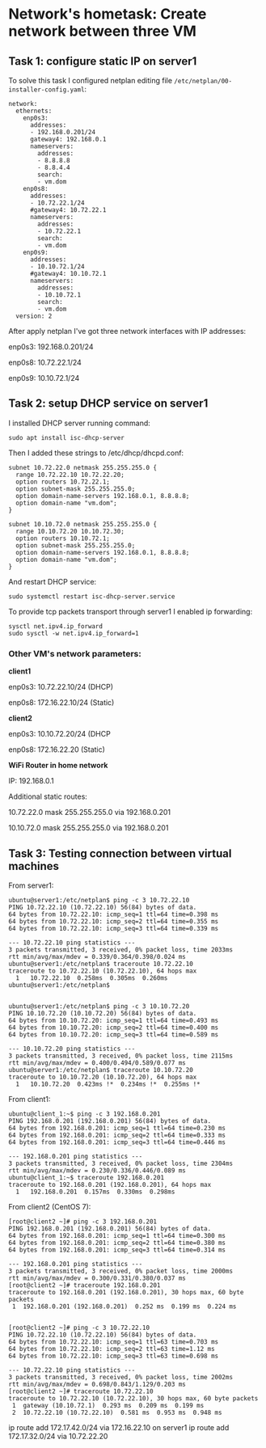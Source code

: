 # Network's hometask: Create network between three VM

## Task 1: configure static IP on server1

To solve this task I configured netplan editing file `/etc/netplan/00-installer-config.yaml`:
```
network:
  ethernets:
    enp0s3:
      addresses:
      - 192.168.0.201/24
      gateway4: 192.168.0.1
      nameservers:
        addresses:
        - 8.8.8.8
        - 8.8.4.4
        search:
        - vm.dom
    enp0s8:
      addresses:
      - 10.72.22.1/24
      #gateway4: 10.72.22.1
      nameservers:
        addresses:
        - 10.72.22.1
        search:
        - vm.dom
    enp0s9:
      addresses:
      - 10.10.72.1/24
      #gateway4: 10.10.72.1
      nameservers:
        addresses:
        - 10.10.72.1
        search:
        - vm.dom
  version: 2
```
After apply netplan I've got three network interfaces with IP addresses:

enp0s3: 192.168.0.201/24

enp0s8: 10.72.22.1/24

enp0s9: 10.10.72.1/24

## Task 2: setup DHCP service on server1

I installed DHCP server running command:
```
sudo apt install isc-dhcp-server
```

Then I added these strings to /etc/dhcp/dhcpd.conf:

```
subnet 10.72.22.0 netmask 255.255.255.0 {
  range 10.72.22.10 10.72.22.20;
  option routers 10.72.22.1;
  option subnet-mask 255.255.255.0;
  option domain-name-servers 192.168.0.1, 8.8.8.8;
  option domain-name "vm.dom";
}

subnet 10.10.72.0 netmask 255.255.255.0 {
  range 10.10.72.20 10.10.72.30;
  option routers 10.10.72.1;
  option subnet-mask 255.255.255.0;
  option domain-name-servers 192.168.0.1, 8.8.8.8;
  option domain-name "vm.dom";
}
```

And restart DHCP service:
```
sudo systemctl restart isc-dhcp-server.service
```

To provide tcp packets transport through server1 I enabled ip forwarding:
```
sysctl net.ipv4.ip_forward
sudo sysctl -w net.ipv4.ip_forward=1
```
### Other VM's network parameters:

**client1**

enp0s3: 10.72.22.10/24 (DHCP)

enp0s8: 172.16.22.10/24 (Static)

**client2**

enp0s3: 10.10.72.20/24 (DHCP

enp0s8: 172.16.22.20 (Static)

**WiFi Router in home network**

IP: 192.168.0.1

Additional static routes:

10.72.22.0	mask 255.255.255.0	via 192.168.0.201

10.10.72.0	mask 255.255.255.0	via 192.168.0.201

## Task 3: Testing connection between virtual machines

From server1:

```
ubuntu@server1:/etc/netplan$ ping -c 3 10.72.22.10
PING 10.72.22.10 (10.72.22.10) 56(84) bytes of data.
64 bytes from 10.72.22.10: icmp_seq=1 ttl=64 time=0.398 ms
64 bytes from 10.72.22.10: icmp_seq=2 ttl=64 time=0.355 ms
64 bytes from 10.72.22.10: icmp_seq=3 ttl=64 time=0.339 ms

--- 10.72.22.10 ping statistics ---
3 packets transmitted, 3 received, 0% packet loss, time 2033ms
rtt min/avg/max/mdev = 0.339/0.364/0.398/0.024 ms
ubuntu@server1:/etc/netplan$ traceroute 10.72.22.10
traceroute to 10.72.22.10 (10.72.22.10), 64 hops max
  1   10.72.22.10  0.258ms  0.305ms  0.260ms
ubuntu@server1:/etc/netplan$


ubuntu@server1:/etc/netplan$ ping -c 3 10.10.72.20
PING 10.10.72.20 (10.10.72.20) 56(84) bytes of data.
64 bytes from 10.10.72.20: icmp_seq=1 ttl=64 time=0.493 ms
64 bytes from 10.10.72.20: icmp_seq=2 ttl=64 time=0.400 ms
64 bytes from 10.10.72.20: icmp_seq=3 ttl=64 time=0.589 ms

--- 10.10.72.20 ping statistics ---
3 packets transmitted, 3 received, 0% packet loss, time 2115ms
rtt min/avg/max/mdev = 0.400/0.494/0.589/0.077 ms
ubuntu@server1:/etc/netplan$ traceroute 10.10.72.20
traceroute to 10.10.72.20 (10.10.72.20), 64 hops max
  1   10.10.72.20  0.423ms !*  0.234ms !*  0.255ms !*
```

From client1:
```
ubuntu@client_1:~$ ping -c 3 192.168.0.201
PING 192.168.0.201 (192.168.0.201) 56(84) bytes of data.
64 bytes from 192.168.0.201: icmp_seq=1 ttl=64 time=0.230 ms
64 bytes from 192.168.0.201: icmp_seq=2 ttl=64 time=0.333 ms
64 bytes from 192.168.0.201: icmp_seq=3 ttl=64 time=0.446 ms

--- 192.168.0.201 ping statistics ---
3 packets transmitted, 3 received, 0% packet loss, time 2304ms
rtt min/avg/max/mdev = 0.230/0.336/0.446/0.089 ms
ubuntu@client_1:~$ traceroute 192.168.0.201
traceroute to 192.168.0.201 (192.168.0.201), 64 hops max
  1   192.168.0.201  0.157ms  0.330ms  0.298ms
```

From client2 (CentOS 7):
```
[root@client2 ~]# ping -c 3 192.168.0.201
PING 192.168.0.201 (192.168.0.201) 56(84) bytes of data.
64 bytes from 192.168.0.201: icmp_seq=1 ttl=64 time=0.300 ms
64 bytes from 192.168.0.201: icmp_seq=2 ttl=64 time=0.380 ms
64 bytes from 192.168.0.201: icmp_seq=3 ttl=64 time=0.314 ms

--- 192.168.0.201 ping statistics ---
3 packets transmitted, 3 received, 0% packet loss, time 2000ms
rtt min/avg/max/mdev = 0.300/0.331/0.380/0.037 ms
[root@client2 ~]# traceroute 192.168.0.201
traceroute to 192.168.0.201 (192.168.0.201), 30 hops max, 60 byte packets
 1  192.168.0.201 (192.168.0.201)  0.252 ms  0.199 ms  0.224 ms
 
 
[root@client2 ~]# ping -c 3 10.72.22.10
PING 10.72.22.10 (10.72.22.10) 56(84) bytes of data.
64 bytes from 10.72.22.10: icmp_seq=1 ttl=63 time=0.703 ms
64 bytes from 10.72.22.10: icmp_seq=2 ttl=63 time=1.12 ms
64 bytes from 10.72.22.10: icmp_seq=3 ttl=63 time=0.698 ms

--- 10.72.22.10 ping statistics ---
3 packets transmitted, 3 received, 0% packet loss, time 2002ms
rtt min/avg/max/mdev = 0.698/0.843/1.129/0.203 ms
[root@client2 ~]# traceroute 10.72.22.10
traceroute to 10.72.22.10 (10.72.22.10), 30 hops max, 60 byte packets
 1  gateway (10.10.72.1)  0.293 ms  0.209 ms  0.199 ms
 2  10.72.22.10 (10.72.22.10)  0.581 ms  0.953 ms  0.948 ms
```


ip route add 172.17.42.0/24 via 172.16.22.10
on server1
ip route add 172.17.32.0/24 via 10.72.22.20
